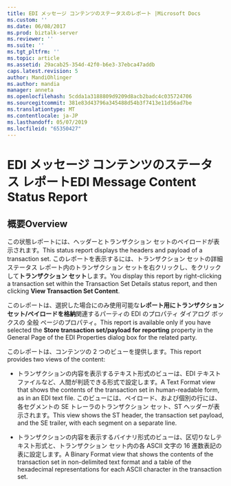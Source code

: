 ```yaml
---
title: EDI メッセージ コンテンツのステータスのレポート |Microsoft Docs
ms.custom: ''
ms.date: 06/08/2017
ms.prod: biztalk-server
ms.reviewer: ''
ms.suite: ''
ms.tgt_pltfrm: ''
ms.topic: article
ms.assetid: 29acab25-354d-42f0-b6e3-37ebca47addb
caps.latest.revision: 5
author: MandiOhlinger
ms.author: mandia
manager: anneta
ms.openlocfilehash: 5cdda1a3188809d9209d8acb2badc4c035724706
ms.sourcegitcommit: 381e83d43796a345488d54b3f7413e11d56ad7be
ms.translationtype: MT
ms.contentlocale: ja-JP
ms.lasthandoff: 05/07/2019
ms.locfileid: "65350427"
---
```

# <a name="edi-message-content-status-report"></a><span data-ttu-id="53bdc-102">EDI メッセージ コンテンツのステータス レポート</span><span class="sxs-lookup"><span data-stu-id="53bdc-102">EDI Message Content Status Report</span></span>

## <a name="overview"></a><span data-ttu-id="53bdc-103">概要</span><span class="sxs-lookup"><span data-stu-id="53bdc-103">Overview</span></span>
<span data-ttu-id="53bdc-104">この状態レポートには、ヘッダーとトランザクション セットのペイロードが表示されます。</span><span class="sxs-lookup"><span data-stu-id="53bdc-104">This status report displays the headers and payload of a transaction set.</span></span> <span data-ttu-id="53bdc-105">このレポートを表示するには、トランザクション セットの詳細ステータス レポート内のトランザクション セットを右クリックし、をクリックして**トランザクション セット**します。</span><span class="sxs-lookup"><span data-stu-id="53bdc-105">You display this report by right-clicking a transaction set within the Transaction Set Details status report, and then clicking **View Transaction Set Content**.</span></span>  
  
 <span data-ttu-id="53bdc-106">このレポートは、選択した場合にのみ使用可能な**レポート用にトランザクション セット/ペイロードを格納**関連するパーティの EDI のプロパティ ダイアログ ボックスの 全般 ページのプロパティ。</span><span class="sxs-lookup"><span data-stu-id="53bdc-106">This report is available only if you have selected the **Store transaction set/payload for reporting** property in the General Page of the EDI Properties dialog box for the related party.</span></span>  
  
 <span data-ttu-id="53bdc-107">このレポートは、コンテンツの 2 つのビューを提供します。</span><span class="sxs-lookup"><span data-stu-id="53bdc-107">This report provides two views of the content:</span></span>  
  
-   <span data-ttu-id="53bdc-108">トランザクションの内容を表示するテキスト形式のビューは、EDI テキスト ファイルなど、人間が判読できる形式で設定します。</span><span class="sxs-lookup"><span data-stu-id="53bdc-108">A Text Format view that shows the contents of the transaction set in human-readable form, as in an EDI text file.</span></span> <span data-ttu-id="53bdc-109">このビューには、ペイロード、および個別の行には、各セグメントの SE トレーラのトランザクション セット、ST ヘッダーが表示されます。</span><span class="sxs-lookup"><span data-stu-id="53bdc-109">This view shows the ST header, the transaction set payload, and the SE trailer, with each segment on a separate line.</span></span>  
  
-   <span data-ttu-id="53bdc-110">トランザクションの内容を表示するバイナリ形式のビューは、区切りなしテキスト形式と、トランザクション セット内の各 ASCII 文字の 16 進数表記の表に設定します。</span><span class="sxs-lookup"><span data-stu-id="53bdc-110">A Binary Format view that shows the contents of the transaction set in non-delimited text format and a table of the hexadecimal representations for each ASCII character in the transaction set.</span></span>  
  
